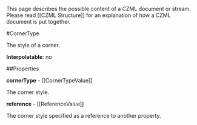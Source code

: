 This page describes the possible content of a CZML document or stream.  Please read [[CZML Structure]] for an explanation of how a CZML document is put together.

#CornerType

The style of a corner.

**Interpolatable**: no

##Properties

**cornerType** - [[CornerTypeValue]]

The corner style.


**reference** - [[ReferenceValue]]

The corner style specified as a reference to another property.


